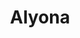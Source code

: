 ---
title: "Alyona"
description: "I am a girl who knows the taste of life, can give positively, and is easy to communicate with people. I have a sporty and chic figure, a dazzling smile, and charming blue eyes. You will definitely like the elite accompaniment of a girl like me.  My hobby is sports and VIP rest with successful and wealthy men.

I have no higher education, but I am well-read and can support any topic of conversation. My native language is Russian. To order my escort services, please contact the manager of our agency and he will organize an unforgettable meeting with me."
Price: "From 1000$"
height: "171"
weight: "52"
age: "23"
folder: alyona
mainImage: 1.webp
bustSize: "2"
hairColor: "brunet"
visa: "europe"
images:
  - 2.webp
  - 3.webp
---